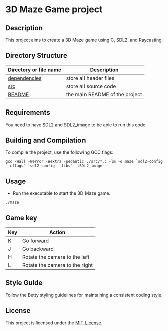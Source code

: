 # 3D Maze Game project

## Description
This project aims to create a 3D Maze game using C, SDL2, and Raycasting.

## Directory Structure

|Directory or file name | Description |
|-----------------------|-------------|
| [dependencies](dependencies) | store all header files |
| [src](src) | store all source code |
| [README](README.md)            | the main README of the project

## Requirements
You need to have SDL2 and SDL2_image to be able to run this code
## Building and Compilation
To compile the project, use the following GCC flags:
```
gcc -Wall -Werror -Wextra -pedantic ./src/*.c -lm -o maze `sdl2-config --cflags` `sdl2-config --libs` -lSDL2_image
```

## Usage
- Run the executable to start the 3D Maze game.
```
./maze
```

## Game key

|Key | Action |
|-----------------------|-------------|
| K | Go forward |
| J | Go backward |
| H | Rotate the camera to the left |
| L | Rotate the camera to the right |

## Style Guide
Follow the Betty styling guidelines for maintaining a consistent coding style.

## License
This project is licensed under the [MIT License](LICENSE).

